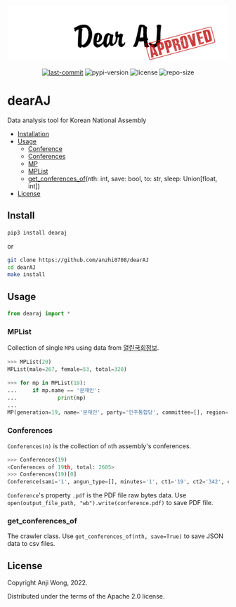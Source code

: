 <div align="center">

  <img src="https://raw.githubusercontent.com/anzhi0708/dearAJ/main/img/logo.png" />

</div>

<div align="center">

  [![last-commit](https://img.shields.io/github/last-commit/anzhi0708/dearAJ?style=social)](https://github.com/anzhi0708/yeongnok/commits/main) ![pypi-version](https://img.shields.io/pypi/v/dearaj?color=black&style=flat-square) ![license](https://img.shields.io/github/license/anzhi0708/dearAJ?color=black&style=flat-square) ![repo-size](https://img.shields.io/github/repo-size/anzhi0708/dearAJ?style=social)

</div>

# dearAJ

Data analysis tool for Korean National Assembly

- [Installation](https://github.com/anzhi0708/dearAJ#install)
- [Usage](https://github.com/anzhi0708/dearAJ#usage)
  - [Conference](https://github.com/anzhi0708/dearAJ#conferences)
  - [Conferences](https://github.com/anzhi0708/dearAJ#conferences)
  - [MP](https://github.com/anzhi0708/dearAJ#mplist)
  - [MPList](https://github.com/anzhi0708/dearAJ#mplist)
  - [get_conferences_of](https://github.com/anzhi0708/dearAJ#get_conferences_of)(nth: int, save: bool, to: str, sleep: Union[float, int])
- [License](https://github.com/anzhi0708/dearAJ#license)

## Install

```bash
pip3 install dearaj
```
or
```bash
git clone https://github.com/anzhi0708/dearAJ
cd dearAJ
make install
```

## Usage

```python
from dearaj import *
```

### MPList

Collection of single `MP`s using data from [열린국회정보](https://open.assembly.go.kr/portal/assm/search/memberHistSchPage.do).

```python
>>> MPList(20)
MPList(male=267, female=53, total=320)
```
```python
>>> for mp in MPList(19):
...     if mp.name == '문재인':
...             print(mp)
...
MP(generation=19, name='문재인', party='민주통합당', committee=[], region='부산 사상구', gender='남', n='초선', how='지역구')
```

### Conferences

`Conferences(n)` is the collection of `n`th assembly's conferences.

```python
>>> Conferences(19)
<Conferences of 19th, total: 2605>
>>> Conferences(19)[0]
Conference(sami='1', angun_type=[], minutes='1', ct1='19', ct2='342', ct3='01', open_time='10:25', date='2016-05-19', hand_lang='0', mc='10', conf_title='제342회 국회(임시회) 제01차 본회의', comm_name='본회의', qvod=0)
```

`Conference`'s property `.pdf` is the PDF file raw bytes data. Use `open(output_file_path, "wb").write(conference.pdf)` to save PDF file.

### get_conferences_of

The crawler class. Use `get_conferences_of(nth, save=True)` to save JSON data to csv files.

## License

Copyright Anji Wong, 2022.

Distributed under the terms of the Apache 2.0 license.
